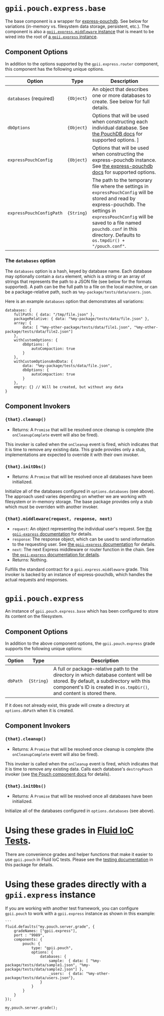 # `gpii.pouch.express.base`

The base component is a wrapper for [express-pouchdb](https://github.com/pouchdb/express-pouchdb).  See below for
variations (in-memory vs. filesystem data storage, persistent, etc.).  The component is also a
[`gpii.express.middleware` instance](https://github.com/GPII/gpii-express/blob/master/docs/middleware.md)
that is meant to be wired into the root of [a `gpii.express` instance](https://github.com/GPII/gpii-express).

## Component Options

In addition to the options supported by the `gpii.express.router` component, this component has the following unique
options.

| Option                   | Type       | Description |
| ------------------------ | ---------- | ----------- |
| `databases` (required)   | `{Object}` | An object that describes one or more databases to create.  See below for full details. |
| `dbOptions`              | `{Object}` | Options that will be used when constructing each individual database. See [the PouchDB docs](https://pouchdb.com/api.html#create_database) for supported options. ]
| `expressPouchConfig`     | `{Object}` | Options that will be used when constructing the express-pouchdb instance. See [the express-pouchdb docs](https://github.com/pouchdb/express-pouchdb#api) for supported options.|
| `expressPouchConfigPath` | `{String}` | The path to the temporary file where the settings in `expressPouchConfig` will be stored and read by express-pouchdb.  The settings in `expressPouchConfig` will be saved to a file named `pouchdb.conf` in this directory.  Defaults to `os.tmpdir() + "/pouch.conf"`.|

### The `databases` option

The `databases` option is a hash, keyed by database name.  Each database may optionally contain a `data` element, which
is a string or an array of strings that represents the path to a JSON file (see below for the formats supported).  A
path can be the full path to a file on the local machine, or can be a package-relative path, such as `%my-package/tests/data/users.json`.

Here is an example `databases` option that demonstrates all variations:

```
databases: {
    fullPath: { data: "/tmp/file.json" },
    packageRelative: { data: "%my-package/tests/data/file.json" },
    array: {
        data: [ "%my-other-package/tests/data/file1.json", "%my-other-package/tests/data/file2.json"]
    },
    withCustomOptions: {
        dbOptions: {
            autoCompaction: true
        }
    },
    withCustomOptionsAndData: {
        data: "%my-package/tests/data/file.json",
        dbOptions: {
            autoCompaction: true
        }
    },
    empty: {} // Will be created, but without any data
}
```
## Component Invokers

### `{that}.cleanup()`
* Returns: A `Promise` that will be resolved once cleanup is complete (the `onCleanupComplete` event will also be fired).

This invoker is called when the `onCleanup` event is fired, which indicates that it is time to remove any existing
data.  This grade provides only a stub, implementations are expected to override it with their own invoker.

### `{that}.initDbs()`
* Returns: A `Promise` that will be resolved once all databases have been initialized.

Initialize all of the databases configured in `options.databases` (see above).  The approach used varies depending on
whether we are working with filesystem or in-memory storage.  The base package provides only a stub which must be
overriden with another invoker.

### `{that}.middleware(request, response, next)`
* `request`: An object representing the individual user's request.  See [the `gpii-express` documentation](https://github.com/GPII/gpii-express/blob/master/docs/express.md#the-express-request-object) for details.
* `response`: The response object, which can be used to send information to the requesting user.  See [the `gpii-express` documentation](https://github.com/GPII/gpii-express/blob/master/docs/express.md#the-express-response-object) for details.
* `next`: The next Express middleware or router function in the chain.  See [the `gpii-express` documentation for details](https://github.com/GPII/gpii-express/blob/master/docs/middleware.md#what-is-middleware).
* Returns: Nothing.

Fulfills the standard contract for a `gpii.express.middleware` grade.  This invoker is backed by an instance of
express-pouchdb, which handles the actual requests and responses.

# `gpii.pouch.express`

An instance of `gpii.pouch.express.base` which has been configured to store its content on the filesystem.

## Component Options

In addition to the above component options, the `gpii.pouch.express` grade supports the following unique options:

| Option                   | Type       | Description |
| ------------------------ | ---------- | ----------- |
| `dbPath`  | `{String}` | A full or package-relative path to the directory in which database content will be stored.  By default, a subdirectory with this component's ID is created in `os.tmpDir()`, and content is stored there. |

If it does not already exist, this grade will create a directory at `options.dbPath` when it is created.

## Component Invokers

### `{that}.cleanup()`
* Returns: A `Promise` that will be resolved once cleanup is complete (the `onCleanupComplete` event will also be fired).

This invoker is called when the `onCleanup` event is fired, which indicates that it is time to remove any existing
data. Calls each database's `destroyPouch` invoker (see [the Pouch component docs](pouchdb.md) for details).

### `{that}.initDbs()`
* Returns: A `Promise` that will be resolved once all databases have been initialized.

Initialize all of the databases configured in `options.databases` (see above).

# Using these grades in [Fluid IoC Tests](http://docs.fluidproject.org/infusion/development/IoCTestingFramework.html).

There are convenience grades and helper functions that make it easier to use `gpii.pouch` in Fluid IoC tests.  Please
see the [testing documentation](tests.md) in this package for details.

# Using these grades directly with a `gpii.express` instance

If you are working with another test framework, you can configure `gpii.pouch` to work with a `gpii.express` instance
as shown in this example:

    ```
    fluid.defaults("my.pouch.server.grade", {
        gradeNames: ["gpii.express"],
        port : "9989",
        components: {
            pouch: {
                type: "gpii.pouch",
                options: {
                    databases: {
                        sample:  { data: [ "%my-package/tests/data/sample1.json", "%my-package/tests/data/sample2.json"] },
                        _users:  { data: "%my-other-package/tests/data/users.json"},
                    }
                }
            }
        }
    });

    my.pouch.server.grade();
    ```

